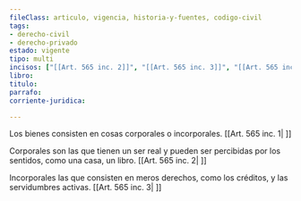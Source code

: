 ```yaml
---
fileClass: articulo, vigencia, historia-y-fuentes, codigo-civil
tags:
- derecho-civil
- derecho-privado
estado: vigente
tipo: multi
incisos: ["[[Art. 565 inc. 2]]", "[[Art. 565 inc. 3]]", "[[Art. 565 inc. 1]]"]
libro:
titulo:
parrafo:
corriente-juridica:

---
```

Los bienes consisten en cosas corporales o incorporales. [[Art. 565 inc. 1| ]]

Corporales son las que tienen un ser real y pueden ser percibidas por los sentidos, como una casa, un libro. [[Art. 565 inc. 2| ]]

Incorporales las que consisten en meros derechos, como los créditos, y las servidumbres activas. [[Art. 565 inc. 3| ]]